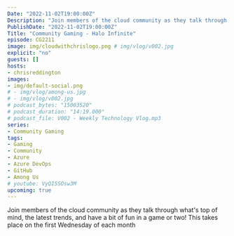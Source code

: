 ```yaml
---
Date: "2022-11-02T19:00:00Z"
Description: "Join members of the cloud community as they talk through what's top of mind, the latest trends, and have a bit of fun in a game or two! This takes place on the first Wednesday of each month"
PublishDate: "2022-11-02T19:00:00Z"
Title: "Community Gaming - Halo Infinite"
episode: CG2211
image: img/cloudwithchrislogo.png # img/vlog/v002.jpg
explicit: "no"
guests: []
hosts:
- chrisreddington
images:
- img/default-social.png
# - img/vlog/among-us.jpg
# - img/vlog/v002.jpg
# podcast_bytes: "15003520"
# podcast_duration: "14:19.000"
# podcast_file: V002 - Weekly Technology Vlog.mp3
series:
- Community Gaming
tags:
- Gaming
- Community
- Azure
- Azure DevOps
- GitHub
- Among Us
# youtube: VyQI5SOsw3M
upcoming: true
---
```

Join members of the cloud community as they talk through what's top of mind, the latest trends, and have a bit of fun in a game or two! This takes place on the first Wednesday of each month
